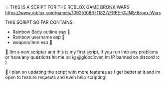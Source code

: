 💥 THIS IS A SCRIPT FOR THE ROBLOX GAME BRONX WARS https://www.roblox.com/games/109351086711827/FREE-GUNS-Bronx-Wars

THIS SCRIPT SO FAR CONTAINS:
- Rainbow Body outline esp 🌈
- Rainbow username esp 🌈
- weapon/item esp 🔫

👶 (Im a new scripter and this is my first script, if you run into any problems or have any questions hit me on ig @glocclover, im IP banned on discord :c )

🤝 I plan on updating the script with more features as I get better at it and im open to feature requests and even help scripting!
